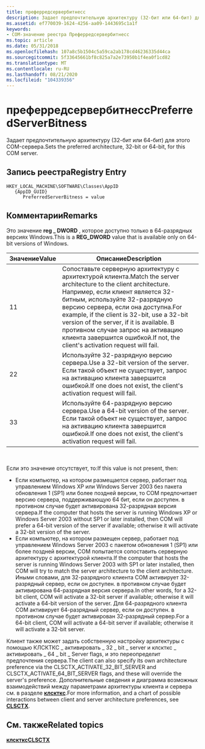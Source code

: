 ```yaml
---
title: преферредсервербитнесс
description: Задает предпочтительную архитектуру (32-бит или 64-бит) для этого COM-сервера.
ms.assetid: ef770039-1624-4256-aa09-1443695c1a1f
keywords:
- COM-значение реестра Преферредсервербитнесс
ms.topic: article
ms.date: 05/31/2018
ms.openlocfilehash: 107a8c5b1504c5a59ca2ab178cd46236335d44ca
ms.sourcegitcommit: 5f33645661bf8c825a7a2e73950b1f4ea0f1cd82
ms.translationtype: MT
ms.contentlocale: ru-RU
ms.lasthandoff: 08/21/2020
ms.locfileid: "104339356"
---
```

# <a name="preferredserverbitness"></a><span data-ttu-id="269d1-104">преферредсервербитнесс</span><span class="sxs-lookup"><span data-stu-id="269d1-104">PreferredServerBitness</span></span>

<span data-ttu-id="269d1-105">Задает предпочтительную архитектуру (32-бит или 64-бит) для этого COM-сервера.</span><span class="sxs-lookup"><span data-stu-id="269d1-105">Sets the preferred architecture, 32-bit or 64-bit, for this COM server.</span></span>

## <a name="registry-entry"></a><span data-ttu-id="269d1-106">Запись реестра</span><span class="sxs-lookup"><span data-stu-id="269d1-106">Registry Entry</span></span>

```
HKEY_LOCAL_MACHINE\SOFTWARE\Classes\AppID
   {AppID_GUID}
      PreferredServerBitness = value
```

## <a name="remarks"></a><span data-ttu-id="269d1-107">Комментарии</span><span class="sxs-lookup"><span data-stu-id="269d1-107">Remarks</span></span>

<span data-ttu-id="269d1-108">Это значение **reg \_ DWORD** , которое доступно только в 64-разрядных версиях Windows.</span><span class="sxs-lookup"><span data-stu-id="269d1-108">This is a **REG\_DWORD** value that is available only on 64-bit versions of Windows.</span></span>



| <span data-ttu-id="269d1-109">Значение</span><span class="sxs-lookup"><span data-stu-id="269d1-109">Value</span></span> | <span data-ttu-id="269d1-110">Описание</span><span class="sxs-lookup"><span data-stu-id="269d1-110">Description</span></span>                                                                                                                                                                                                |
|-------|------------------------------------------------------------------------------------------------------------------------------------------------------------------------------------------------------------|
| <span data-ttu-id="269d1-111">1</span><span class="sxs-lookup"><span data-stu-id="269d1-111">1</span></span>     | <span data-ttu-id="269d1-112">Сопоставьте серверную архитектуру с архитектурой клиента.</span><span class="sxs-lookup"><span data-stu-id="269d1-112">Match the server architecture to the client architecture.</span></span> <span data-ttu-id="269d1-113">Например, если клиент является 32-битным, используйте 32-разрядную версию сервера, если она доступна.</span><span class="sxs-lookup"><span data-stu-id="269d1-113">For example, if the client is 32-bit, use a 32-bit version of the server, if it is available.</span></span> <span data-ttu-id="269d1-114">В противном случае запрос на активацию клиента завершится ошибкой.</span><span class="sxs-lookup"><span data-stu-id="269d1-114">If not, the client's activation request will fail.</span></span> |
| <span data-ttu-id="269d1-115">2</span><span class="sxs-lookup"><span data-stu-id="269d1-115">2</span></span>     | <span data-ttu-id="269d1-116">Используйте 32-разрядную версию сервера.</span><span class="sxs-lookup"><span data-stu-id="269d1-116">Use a 32-bit version of the server.</span></span> <span data-ttu-id="269d1-117">Если такой объект не существует, запрос на активацию клиента завершится ошибкой.</span><span class="sxs-lookup"><span data-stu-id="269d1-117">If one does not exist, the client's activation request will fail.</span></span>                                                                                                      |
| <span data-ttu-id="269d1-118">3</span><span class="sxs-lookup"><span data-stu-id="269d1-118">3</span></span>     | <span data-ttu-id="269d1-119">Используйте 64-разрядную версию сервера.</span><span class="sxs-lookup"><span data-stu-id="269d1-119">Use a 64-bit version of the server.</span></span> <span data-ttu-id="269d1-120">Если такой объект не существует, запрос на активацию клиента завершится ошибкой.</span><span class="sxs-lookup"><span data-stu-id="269d1-120">If one does not exist, the client's activation request will fail.</span></span>                                                                                                      |



 

<span data-ttu-id="269d1-121">Если это значение отсутствует, то:</span><span class="sxs-lookup"><span data-stu-id="269d1-121">If this value is not present, then:</span></span>

-   <span data-ttu-id="269d1-122">Если компьютер, на котором размещается сервер, работает под управлением Windows XP или Windows Server 2003 без пакета обновления 1 (SP1) или более поздней версии, то COM предпочитает версию сервера, поддерживающую 64 бит, если он доступен. в противном случае будет активирована 32-разрядная версия сервера.</span><span class="sxs-lookup"><span data-stu-id="269d1-122">If the computer that hosts the server is running Windows XP or Windows Server 2003 without SP1 or later installed, then COM will prefer a 64-bit version of the server if available; otherwise it will activate a 32-bit version of the server.</span></span>
-   <span data-ttu-id="269d1-123">Если компьютер, на котором размещен сервер, работает под управлением Windows Server 2003 с пакетом обновления 1 (SP1) или более поздней версии, COM попытается сопоставить серверную архитектуру с архитектурой клиента.</span><span class="sxs-lookup"><span data-stu-id="269d1-123">If the computer that hosts the server is running Windows Server 2003 with SP1 or later installed, then COM will try to match the server architecture to the client architecture.</span></span> <span data-ttu-id="269d1-124">Иными словами, для 32-разрядного клиента COM активирует 32-разрядный сервер, если он доступен. в противном случае будет активирована 64-разрядная версия сервера.</span><span class="sxs-lookup"><span data-stu-id="269d1-124">In other words, for a 32-bit client, COM will activate a 32-bit server if available; otherwise it will activate a 64-bit version of the server.</span></span> <span data-ttu-id="269d1-125">Для 64-разрядного клиента COM активирует 64-разрядный сервер, если он доступен. в противном случае будет активирован 32-разрядный сервер.</span><span class="sxs-lookup"><span data-stu-id="269d1-125">For a 64-bit client, COM will activate a 64-bit server if available; otherwise it will activate a 32-bit server.</span></span>

<span data-ttu-id="269d1-126">Клиент также может задать собственную настройку архитектуры с помощью КЛСКТКС \_ активировать \_ 32 \_ bit \_ server и клскткс \_ активировать \_ 64 \_ bit \_ Server flags, и это переопределит предпочтения сервера.</span><span class="sxs-lookup"><span data-stu-id="269d1-126">The client can also specify its own architecture preference via the CLSCTX\_ACTIVATE\_32\_BIT\_SERVER and CLSCTX\_ACTIVATE\_64\_BIT\_SERVER flags, and these will override the server's preference.</span></span> <span data-ttu-id="269d1-127">Дополнительные сведения и диаграмма возможных взаимодействий между параметрами архитектуры клиента и сервера см. в разделе [**клскткс**](/windows/win32/api/wtypesbase/ne-wtypesbase-clsctx).</span><span class="sxs-lookup"><span data-stu-id="269d1-127">For more information, and a chart of possible interactions between client and server architecture preferences, see [**CLSCTX**](/windows/win32/api/wtypesbase/ne-wtypesbase-clsctx).</span></span>

## <a name="related-topics"></a><span data-ttu-id="269d1-128">См. также</span><span class="sxs-lookup"><span data-stu-id="269d1-128">Related topics</span></span>

<dl> <dt>

[<span data-ttu-id="269d1-129">**клскткс**</span><span class="sxs-lookup"><span data-stu-id="269d1-129">**CLSCTX**</span></span>](/windows/win32/api/wtypesbase/ne-wtypesbase-clsctx)
</dt> </dl>

 

 